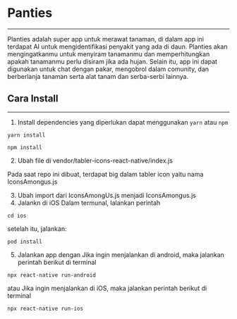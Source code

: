 # Panties

---

Planties adalah super app untuk merawat tanaman, di dalam app ini terdapat AI untuk mengidentifikasi penyakit yang ada di daun. Planties akan mengingatkanmu untuk menyiram tanamanmu dan memperhitungkan apakah tanamanmu perlu disiram jika ada hujan. Selain itu, app ini dapat digunakan untuk chat dengan pakar, mengobrol dalam comunity, dan berberlanja tanaman serta alat tanam dan serba-serbi lainnya.

## Cara Install

---

1. Install dependencies yang diperlukan dapat menggunakan `yarn` atau `npm`

```:bash
yarn install
```

```:bash
npm install
```

2. Ubah file di vendor/tabler-icons-react-native/index.js

Pada saat repo ini dibuat, terdapat big dalam tabler icon yaitu nama IconsAmongus.js

3. Ubah import dari IconsAmongUs.js menjadi IconsAmongus.js
4. Jalankn di iOS
Dalam termunal, lalankan perintah
```:bash
cd ios
```

setelah itu, jalankan:

```:bash
pod install
```

5. Jalankan app dengan
Jika ingin menjalankan di android, maka jalankan perintah berikut di terminal
```:bash
npx react-native run-android
```
atau
Jika ingin menjalankan di iOS, maka jalankan perintah berikut di terminal
```:bash
npx react-native run-ios
```

<!-- 1. npm install
2. Change file on vendor/tabler-icons-react-native/index.js
3. Change import from IconsAmongUs.js to IconsAmongus.js
4. cd ios && pod install if using mac
5. npx react-native run-android / npx react-native run-ios -->
